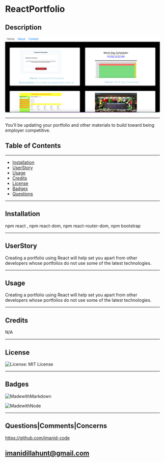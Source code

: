 # ReactPortfolio

    
## Description

![preview](public/assets/preview.png)
   
---
You'll be updating your portfolio and other materials to build toward being employer competitive.
    
## Table of Contents 
     
---
* [Installation](#Installation)
* [UserStory](#UserStory)
* [Usage](#Usage)
* [Credits](#Credits)
* [License](#License)
* [Badges](#Badges)
* [Questions](#Questions|Comments|Concerns)
    
---
## Installation

npm react , npm react-dom, npm react-router-dom, npm bootstrap

---

## UserStory

Creating a portfolio using React will help set you apart from other developers whose portfolios do not use some of the latest technologies.

---

## Usage 

Creating a portfolio using React will help set you apart from other developers whose portfolios do not use some of the latest technologies.

---


## Credits 

N/A

---



## License

![License: MIT License](https://img.shields.io/badge/License-MIT-blue.svg)


---

## Badges 

![MadewithMarkdown](https://img.shields.io/badge/MarkDown-50%25-brightgreen)

![MadewithNode](https://img.shields.io/badge/Node.ja-50%25-yellow)

---

## Questions|Comments|Concerns

https://github.com/imanid-code

imanidillahunt@gmail.com
---
